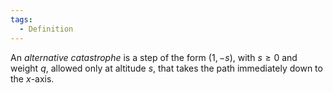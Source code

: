 ```yaml
---
tags:
  - Definition
---
```

An *alternative catastrophe* is a step of the form $(1, -s)$, with $s \geq 0$ and weight $q$, allowed only at altitude $s$, that takes the path immediately down to the $x$-axis.
